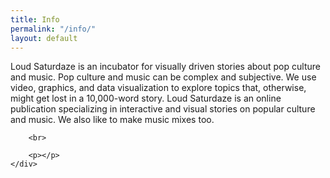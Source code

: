 ```yaml
---
title: Info
permalink: "/info/"
layout: default
---
```


<div class="container">
	<div class="about-us">
		<p>Loud Saturdaze is an incubator for visually driven stories about pop culture and music. Pop culture and music can be complex and subjective. We use video, graphics, and data visualization to explore topics that, otherwise, might get lost in a 10,000-word story. Loud Saturdaze is an online publication specializing in interactive and visual stories on popular culture and music. We also like to make music mixes too.</p>

		<br>

		<p></p>
	</div>
</div>